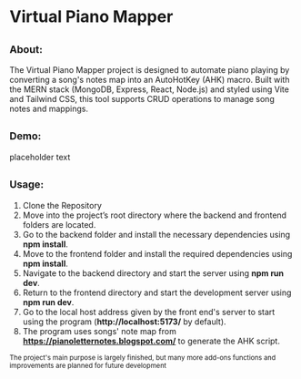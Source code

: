 # Virtual Piano Mapper
## 	<sub> About: </sub> 
The Virtual Piano Mapper project is designed to automate piano playing by converting a song's notes map into an AutoHotKey (AHK) macro. Built with the MERN stack (MongoDB, Express, React, Node.js) and styled using Vite and Tailwind CSS, this tool supports CRUD operations to manage song notes and mappings.

## 	<sub> Demo: </sub>
placeholder text


## 	<sub> Usage: </sub>
1. Clone the Repository
2. Move into the project’s root directory where the backend and frontend folders are located.
3. Go to the backend folder and install the necessary dependencies using __npm install__.
4. Move to the frontend folder and install the required dependencies using __npm install__.
5. Navigate to the backend directory and start the server using __npm run dev__.
6. Return to the frontend directory and start the development server using __npm run dev__.
7. Go to the local host address given by the front end's server to start using the program (__http://localhost:5173/__ by default).
8. The program uses songs' note map from __https://pianoletternotes.blogspot.com/__ to generate the AHK script.

<sub> The project's main purpose is largely finished, but many more add-ons functions and improvements are planned for future development </sub>
